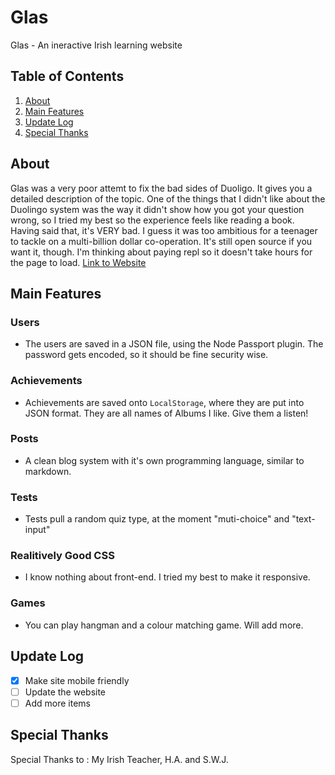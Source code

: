 # Glas
Glas - An ineractive Irish learning website
## Table of Contents
1. [About](#about)
2. [Main Features](#main-features)
3. [Update Log](#update-log)
4. [Special Thanks](#special-thanks)
## About
Glas was a very poor attemt to fix the bad sides of Duoligo. It gives you a detailed description of the topic. One of the things that I didn't like about the Duolingo system was the way it didn't show how you got your question wrong, so I tried my best so the experience feels like reading a book. Having said that, it's VERY bad. I guess it was too ambitious for a teenager to tackle on a multi-billion dollar co-operation. It's still open source if you want it, though. I'm thinking about paying repl so it doesn't take hours for the page to load. [Link to Website](https://glas.low-fat-lard.repl.co)
## Main Features
### Users
- The users are saved in a JSON file, using the Node Passport plugin. The password gets encoded, so it should be fine security wise. 
### Achievements 
- Achievements are saved onto `LocalStorage`, where they are put into JSON format. They are all names of Albums I like. Give them a listen!
### Posts
- A clean blog system with it's own programming language, similar to markdown.
### Tests
- Tests pull a random quiz type, at the moment "muti-choice" and "text-input"
### Realitively Good CSS
- I know nothing about front-end. I tried my best to make it responsive.
### Games
- You can play hangman and a colour matching game. Will add more.
## Update Log
- [x] Make site mobile friendly
- [ ] Update the website
- [ ] Add more items
## Special Thanks
Special Thanks to : My Irish Teacher, H.A. and S.W.J.
